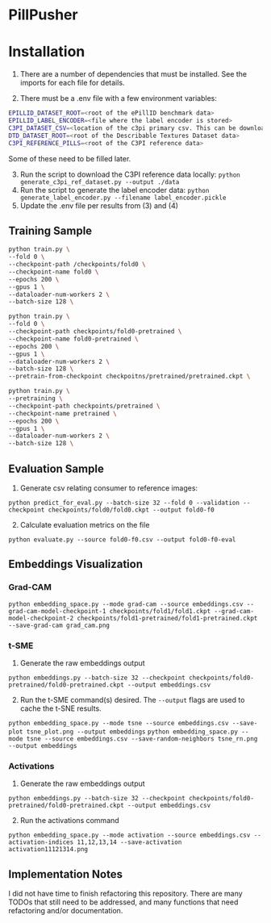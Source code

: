 # PillPusher

# Installation

1. There are a number of dependencies that must be installed. See the imports for each file for details.

2. There must be a .env file with a few environment variables:
```sh
EPILLID_DATASET_ROOT=<root of the ePillID benchmark data>
EPILLID_LABEL_ENCODER=<file where the label encoder is stored>
C3PI_DATASET_CSV=<location of the c3pi primary csv. This can be downloaded from https://www.nlm.nih.gov/databases/download/pill_image.html>
DTD_DATASET_ROOT=<root of the Describable Textures Dataset data>
C3PI_REFERENCE_PILLS=<root of the C3PI reference data>
```
Some of these need to be filled later. 


3. Run the script to download the C3PI reference data locally:
```python generate_c3pi_ref_dataset.py --output ./data```
4. Run the script to generate the label encoder data:
```python generate_label_encoder.py --filename label_encoder.pickle```
5. Update the .env file per results from (3) and (4)

## Training Sample
```sh
python train.py \
--fold 0 \
--checkpoint-path /checkpoints/fold0 \
--checkpoint-name fold0 \
--epochs 200 \
--gpus 1 \
--dataloader-num-workers 2 \
--batch-size 128 \
```

```sh
python train.py \
--fold 0 \
--checkpoint-path checkpoints/fold0-pretrained \
--checkpoint-name fold0-pretrained \
--epochs 200 \
--gpus 1 \
--dataloader-num-workers 2 \
--batch-size 128 \
--pretrain-from-checkpoint checkpoitns/pretrained/pretrained.ckpt \
```

```sh
python train.py \
--pretraining \
--checkpoint-path checkpoints/pretrained \
--checkpoint-name pretrained \
--epochs 200 \
--gpus 1 \
--dataloader-num-workers 2 \
--batch-size 128 \
```

## Evaluation Sample
1. Generate csv relating consumer to reference images:

`python predict_for_eval.py --batch-size 32 --fold 0 --validation --checkpoint checkpoints/fold0/fold0.ckpt --output fold0-f0`

2. Calculate evaluation metrics on the file

`python evaluate.py --source fold0-f0.csv --output fold0-f0-eval`

## Embeddings Visualization
### Grad-CAM
`python embedding_space.py --mode grad-cam --source embeddings.csv --grad-cam-model-checkpoint-1 checkpoints/fold1/fold1.ckpt --grad-cam-model-checkpoint-2 checkpoints/fold1-pretrained/fold1-pretrained.ckpt --save-grad-cam grad_cam.png`

### t-SME
1. Generate the raw embeddings output

`python embeddings.py --batch-size 32 --checkpoint checkpoints/fold0-pretrained/fold0-pretrained.ckpt --output embeddings.csv`

2. Run the t-SME command(s) desired. The `--output` flags are used to cache the t-SNE results.

`python embedding_space.py --mode tsne --source embeddings.csv --save-plot tsne_plot.png --output embeddings`
`python embedding_space.py --mode tsne --source embeddings.csv --save-random-neighbors tsne_rn.png --output embeddings`

### Activations
1. Generate the raw embeddings output

`python embeddings.py --batch-size 32 --checkpoint checkpoints/fold0-pretrained/fold0-pretrained.ckpt --output embeddings.csv`

2. Run the activations command

`python embedding_space.py --mode activation --source embeddings.csv --activation-indices 11,12,13,14 --save-activation activation11121314.png`

## Implementation Notes
I did not have time to finish refactoring this repository. There are many TODOs that still need to be addressed, and many functions that need refactoring and/or documentation.
